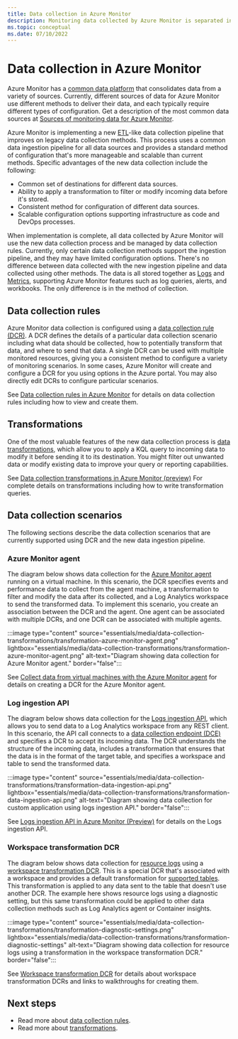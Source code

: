 ```yaml
---
title: Data collection in Azure Monitor
description: Monitoring data collected by Azure Monitor is separated into metrics that are lightweight and capable of supporting near real-time scenarios and logs that are used for advanced analysis.
ms.topic: conceptual
ms.date: 07/10/2022
---
```


# Data collection in Azure Monitor
Azure Monitor has a [common data platform](data-platform.md) that consolidates data from a variety of sources. Currently, different sources of data for Azure Monitor use different methods to deliver their data, and each typically require different types of configuration. Get a description of the most common data sources at [Sources of monitoring data for Azure Monitor](data-sources.md).

Azure Monitor is implementing a new [ETL](/azure/architecture/data-guide/relational-data/etl)-like data collection pipeline that improves on legacy data collection methods. This process uses a common data ingestion pipeline for all data sources and provides a standard method of configuration that's more manageable and scalable than current methods. Specific advantages of the new data collection include the following:

- Common set of destinations for different data sources.
- Ability to apply a transformation to filter or modify incoming data before it's stored.
- Consistent method for configuration of different data sources.
- Scalable configuration options supporting infrastructure as code and DevOps processes.

When implementation is complete, all data collected by Azure Monitor will use the new data collection process and be managed by data collection rules. Currently, only certain data collection methods support the ingestion pipeline, and they may have limited configuration options. There's no difference between data collected with the new ingestion pipeline and data collected using other methods. The data is all stored together as [Logs](logs/data-platform-logs.md) and [Metrics](essentials/data-platform-metrics.md), supporting Azure Monitor features such as log queries, alerts, and workbooks. The only difference is in the method of collection.
## Data collection rules
Azure Monitor data collection is configured using a [data collection rule (DCR)](essentials/data-collection-rule-overview.md). A DCR defines the details of a particular data collection scenario including what data should be collected, how to potentially transform that data, and where to send that data. A single DCR can be used with multiple monitored resources, giving you a consistent method to configure a variety of monitoring scenarios.  In some cases, Azure Monitor will create and configure a DCR for you using options in the Azure portal. You may also directly edit DCRs to configure particular scenarios.

See [Data collection rules in Azure Monitor](essentials/data-collection-rule-overview.md) for details on data collection rules including how to view and create them.

## Transformations
One of the most valuable features of the new data collection process is [data transformations](essentials/data-collection-transformations.md), which allow you to apply a KQL query to incoming data to modify it before sending it to its destination. You might filter out unwanted data or modify existing data to improve your query or reporting capabilities. 

See [Data collection transformations in Azure Monitor (preview)](essentials/data-collection-transformations.md) For complete details on transformations including how to write transformation queries.


## Data collection scenarios
The following sections describe the data collection scenarios that are currently supported using DCR and the new data ingestion pipeline.

### Azure Monitor agent
The diagram below shows data collection for the [Azure Monitor agent](agents/azure-monitor-agent-overview.md) running on a virtual machine. In this scenario, the DCR specifies events and performance data to collect from the agent machine, a transformation to filter and modify the data after its collected, and a Log Analytics workspace to send the transformed data. To implement this scenario, you create an association between the DCR and the agent. One agent can be associated with multiple DCRs, and one DCR can be associated with multiple agents.

:::image type="content" source="essentials/media/data-collection-transformations/transformation-azure-monitor-agent.png" lightbox="essentials/media/data-collection-transformations/transformation-azure-monitor-agent.png" alt-text="Diagram showing data collection for Azure Monitor agent." border="false":::

See [Collect data from virtual machines with the Azure Monitor agent](agents/data-collection-rule-azure-monitor-agent.md) for details on creating a DCR for the Azure Monitor agent.

### Log ingestion API
The diagram below shows data collection for the [Logs ingestion API](logs/logs-ingestion-api-overview.md), which allows you to send data to a Log Analytics workspace from any REST client. In this scenario, the API call connects to a [data collection endpoint (DCE)](essentials/data-collection-endpoint-overview.md) and specifies a DCR to accept its incoming data. The DCR understands the structure of the incoming data, includes a transformation that ensures that the data is in the format of the target table, and specifies a workspace and table to send the transformed data.

:::image type="content" source="essentials/media/data-collection-transformations/transformation-data-ingestion-api.png" lightbox="essentials/media/data-collection-transformations/transformation-data-ingestion-api.png" alt-text="Diagram showing data collection for custom application using logs ingestion API." border="false":::

See [Logs ingestion API in Azure Monitor (Preview)](logs/logs-ingestion-api-overview.md) for details on the Logs ingestion API.

### Workspace transformation DCR
The diagram below shows data collection for [resource logs](essentials/resource-logs.md) using a [workspace transformation DCR](essentials/data-collection-transformations.md#workspace-transformation-dcr). This is a special DCR that's associated with a workspace and provides a default transformation for [supported tables](logs/tables-feature-support.md). This transformation is applied to any data sent to the table that doesn't use another DCR. The example here shows resource logs using a diagnostic setting, but this same transformation could be applied to other data collection methods such as Log Analytics agent or Container insights.

:::image type="content" source="essentials/media/data-collection-transformations/transformation-diagnostic-settings.png" lightbox="essentials/media/data-collection-transformations/transformation-diagnostic-settings" alt-text="Diagram showing data collection for resource logs using a transformation in the workspace transformation DCR." border="false":::

See [Workspace transformation DCR](essentials/data-collection-transformations.md#workspace-transformation-dcr) for details about workspace transformation DCRs and links to walkthroughs for creating them.

## Next steps

- Read more about [data collection rules](essentials/data-collection-rule-overview.md).
- Read more about [transformations](essentials/data-collection-transformations.md).

